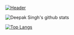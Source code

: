 
[![Header]()](https://some-url.dev/)

![Deepak Singh's github stats](https://github-readme-stats.vercel.app/api?username=deepaksing&show_icons=true&theme=gradient)

[![Top Langs](https://github-readme-stats.vercel.app/api/top-langs/?username=deepaksing&show_icons=true&theme=gradient)](https://github.com/deepaksing/github-readme-stats)
<!--
**deepaksing/deepaksing** is a ✨ _special_ ✨ repository because its `README.md` (this file) appears on your GitHub profile.

Here are some ideas to get you started:

- 🔭 I’m currently working on ...
- 🌱 I’m currently learning ...
- 👯 I’m looking to collaborate on ...
- 🤔 I’m looking for help with ...
- 💬 Ask me about ...
- 📫 How to reach me: ...
- 😄 Pronouns: ...
- ⚡ Fun fact: ...
-->
